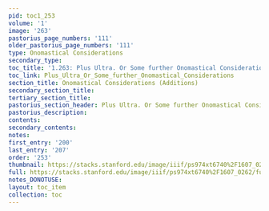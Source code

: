 ```yaml
---
pid: toc1_253
volume: '1'
image: '263'
pastorius_page_numbers: '111'
older_pastorius_page_numbers: '111'
type: Onomastical Considerations
secondary_type: 
toc_title: '1.263: Plus Ultra. Or Some further Onomastical Considerations'
toc_link: Plus_Ultra_Or_Some_further_Onomastical_Considerations
section_title: Onomastical Considerations (Additions)
secondary_section_title: 
tertiary_section_title: 
pastorius_section_header: Plus Ultra. Or Some further Onomastical Considerations
pastorius_description: 
contents: 
secondary_contents: 
notes: 
first_entry: '200'
last_entry: '207'
order: '253'
thumbnail: https://stacks.stanford.edu/image/iiif/ps974xt6740%2F1607_0262/full/100,/0/default.jpg
full: https://stacks.stanford.edu/image/iiif/ps974xt6740%2F1607_0262/full/full/0/default.jpg
notes_DONOTUSE: 
layout: toc_item
collection: toc
---
```

